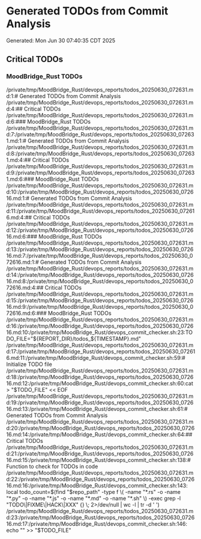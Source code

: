# Generated TODOs from Commit Analysis
Generated: Mon Jun 30 07:40:35 CDT 2025

## Critical TODOs

### MoodBridge_Rust TODOs
/private/tmp/MoodBridge_Rust/devops_reports/todos_20250630_072631.md:1:# Generated TODOs from Commit Analysis
/private/tmp/MoodBridge_Rust/devops_reports/todos_20250630_072631.md:4:## Critical TODOs
/private/tmp/MoodBridge_Rust/devops_reports/todos_20250630_072631.md:6:### MoodBridge_Rust TODOs
/private/tmp/MoodBridge_Rust/devops_reports/todos_20250630_072631.md:7:/private/tmp/MoodBridge_Rust/devops_reports/todos_20250630_072631.md:1:# Generated TODOs from Commit Analysis
/private/tmp/MoodBridge_Rust/devops_reports/todos_20250630_072631.md:8:/private/tmp/MoodBridge_Rust/devops_reports/todos_20250630_072631.md:4:## Critical TODOs
/private/tmp/MoodBridge_Rust/devops_reports/todos_20250630_072631.md:9:/private/tmp/MoodBridge_Rust/devops_reports/todos_20250630_072631.md:6:### MoodBridge_Rust TODOs
/private/tmp/MoodBridge_Rust/devops_reports/todos_20250630_072631.md:10:/private/tmp/MoodBridge_Rust/devops_reports/todos_20250630_072616.md:1:# Generated TODOs from Commit Analysis
/private/tmp/MoodBridge_Rust/devops_reports/todos_20250630_072631.md:11:/private/tmp/MoodBridge_Rust/devops_reports/todos_20250630_072616.md:4:## Critical TODOs
/private/tmp/MoodBridge_Rust/devops_reports/todos_20250630_072631.md:12:/private/tmp/MoodBridge_Rust/devops_reports/todos_20250630_072616.md:6:### MoodBridge_Rust TODOs
/private/tmp/MoodBridge_Rust/devops_reports/todos_20250630_072631.md:13:/private/tmp/MoodBridge_Rust/devops_reports/todos_20250630_072616.md:7:/private/tmp/MoodBridge_Rust/devops_reports/todos_20250630_072616.md:1:# Generated TODOs from Commit Analysis
/private/tmp/MoodBridge_Rust/devops_reports/todos_20250630_072631.md:14:/private/tmp/MoodBridge_Rust/devops_reports/todos_20250630_072616.md:8:/private/tmp/MoodBridge_Rust/devops_reports/todos_20250630_072616.md:4:## Critical TODOs
/private/tmp/MoodBridge_Rust/devops_reports/todos_20250630_072631.md:15:/private/tmp/MoodBridge_Rust/devops_reports/todos_20250630_072616.md:9:/private/tmp/MoodBridge_Rust/devops_reports/todos_20250630_072616.md:6:### MoodBridge_Rust TODOs
/private/tmp/MoodBridge_Rust/devops_reports/todos_20250630_072631.md:16:/private/tmp/MoodBridge_Rust/devops_reports/todos_20250630_072616.md:10:/private/tmp/MoodBridge_Rust/devops_commit_checker.sh:23:TODO_FILE="${REPORT_DIR}/todos_${TIMESTAMP}.md"
/private/tmp/MoodBridge_Rust/devops_reports/todos_20250630_072631.md:17:/private/tmp/MoodBridge_Rust/devops_reports/todos_20250630_072616.md:11:/private/tmp/MoodBridge_Rust/devops_commit_checker.sh:59:# Initialize TODO file
/private/tmp/MoodBridge_Rust/devops_reports/todos_20250630_072631.md:18:/private/tmp/MoodBridge_Rust/devops_reports/todos_20250630_072616.md:12:/private/tmp/MoodBridge_Rust/devops_commit_checker.sh:60:cat > "$TODO_FILE" << EOF
/private/tmp/MoodBridge_Rust/devops_reports/todos_20250630_072631.md:19:/private/tmp/MoodBridge_Rust/devops_reports/todos_20250630_072616.md:13:/private/tmp/MoodBridge_Rust/devops_commit_checker.sh:61:# Generated TODOs from Commit Analysis
/private/tmp/MoodBridge_Rust/devops_reports/todos_20250630_072631.md:20:/private/tmp/MoodBridge_Rust/devops_reports/todos_20250630_072616.md:14:/private/tmp/MoodBridge_Rust/devops_commit_checker.sh:64:## Critical TODOs
/private/tmp/MoodBridge_Rust/devops_reports/todos_20250630_072631.md:21:/private/tmp/MoodBridge_Rust/devops_reports/todos_20250630_072616.md:15:/private/tmp/MoodBridge_Rust/devops_commit_checker.sh:138:# Function to check for TODOs in code
/private/tmp/MoodBridge_Rust/devops_reports/todos_20250630_072631.md:22:/private/tmp/MoodBridge_Rust/devops_reports/todos_20250630_072616.md:16:/private/tmp/MoodBridge_Rust/devops_commit_checker.sh:143:    local todo_count=$(find "$repo_path" -type f \( -name "*.rs" -o -name "*.py" -o -name "*.js" -o -name "*.md" -o -name "*.sh" \) -exec grep -l "TODO\|FIXME\|HACK\|XXX" {} \; 2>/dev/null | wc -l | tr -d ' ')
/private/tmp/MoodBridge_Rust/devops_reports/todos_20250630_072631.md:23:/private/tmp/MoodBridge_Rust/devops_reports/todos_20250630_072616.md:17:/private/tmp/MoodBridge_Rust/devops_commit_checker.sh:146:        echo "" >> "$TODO_FILE"
